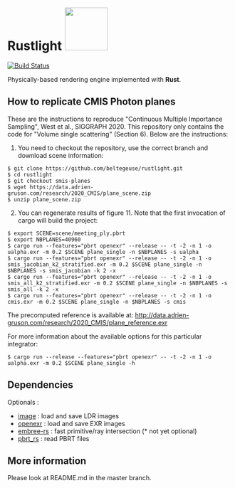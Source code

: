 <h1>
Rustlight <img src="http://beltegeuse.s3-website-ap-northeast-1.amazonaws.com/rustlight/logo.png" width="96"> 
</h1>

[![Build Status](https://travis-ci.org/beltegeuse/rustlight.svg?branch=smis-planes)](https://travis-ci.org/beltegeuse/rustlight)

Physically-based rendering engine implemented with **Rust**.

## How to replicate CMIS Photon planes

These are the instructions to reproduce "Continuous Multiple Importance Sampling", West et al., SIGGRAPH 2020. This repository only contains the code for "Volume single scattering" (Section 6). Below are the instructions:

1) You need to checkout the repository, use the correct branch and download scene information:
```shell
$ git clone https://github.com/beltegeuse/rustlight.git
$ cd rustlight
$ git checkout smis-planes
$ wget https://data.adrien-gruson.com/research/2020_CMIS/plane_scene.zip
$ unzip plane_scene.zip
```

2) You can regenerate results of figure 11. Note that the first invocation of cargo will build the project:
```shell
$ export SCENE=scene/meeting_ply.pbrt
$ export NBPLANES=40960
$ cargo run --features="pbrt openexr" --release -- -t -2 -n 1 -o ualpha.exr -m 0.2 $SCENE plane_single -n $NBPLANES -s ualpha
$ cargo run --features="pbrt openexr" --release -- -t -2 -n 1 -o smis_jacobian_k2_stratified.exr -m 0.2 $SCENE plane_single -n $NBPLANES -s smis_jacobian -k 2 -x
$ cargo run --features="pbrt openexr" --release -- -t -2 -n 1 -o smis_all_k2_stratified.exr -m 0.2 $SCENE plane_single -n $NBPLANES -s smis_all -k 2 -x
$ cargo run --features="pbrt openexr" --release -- -t -2 -n 1 -o cmis.exr -m 0.2 $SCENE plane_single -n $NBPLANES -s cmis
```
The precomputed reference is available at: http://data.adrien-gruson.com/research/2020_CMIS/plane_reference.exr

For more information about the available options for this particular integrator:
```shell
$ cargo run --release --features="pbrt openexr" -- -t -2 -n 1 -o ualpha.exr -m 0.2 $SCENE plane_single -h
```

## Dependencies

Optionals : 

- [image](https://github.com/image-rs/image) : load and save LDR images
- [openexr](https://github.com/cessen/openexr-rs) : load and save EXR images
- [embree-rs](https://github.com/Twinklebear/embree-rs) : fast primitive/ray intersection (* not yet optional)
- [pbrt_rs](https://github.com/beltegeuse/pbrt_rs) : read PBRT files 

## More information

Please look at README.md in the master branch.
